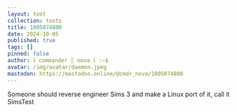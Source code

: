```yaml
---
layout: toot
collection: toots
title: 1005074800
date: 2024-10-05
published: true
tags: []
pinned: false
author: ⸸ commander ░ nova ⸸ :~$
avatar: /img/avatar/daemon.jpeg
mastodon: https://mastodon.online/@cmdr_nova/1005074800
---
```


Someone should reverse engineer Sims 3 and make a Linux port of it, call it SimsTest
